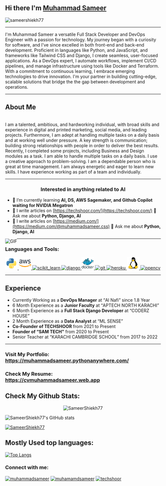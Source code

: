 ## Hi there I'm <a href="https://sam-myportfolio.web.app" target="_blank"> Muhammad Sameer </a>
<p align="left"> <img src="https://komarev.com/ghpvc/?username=SameerShiekh77&label=Profile%20views&color=0e75b6&style=flat" alt="sameershiekh77" /> </p>
<hr>
<p>
I'm Muhammad Sameer a versatile Full Stack
Developer and DevOps Engineer with a passion
for technology. My journey began with a curiosity
for software, and I've since excelled in both
front-end and back-end development. Proficient
in languages like Python, and JavaScript, and
frameworks like Tailwind CSS and Django, I
create seamless, user-focused applications. As
a DevOps expert, I automate workflows,
implement CI/CD pipelines, and manage
infrastructure using tools like Docker and
Terraform. With a commitment to continuous
learning, I embrace emerging technologies to
drive innovation. I'm your partner in building
cutting-edge, scalable solutions that bridge the
the gap between development and operations.
</p>

<hr>

## About Me

<br>
I am a talented, ambitious, and hardworking individual, with broad skills and experience in digital and printed marketing, social media, and leading projects. Furthermore, I am adept at handling multiple tasks on a daily basis and at working well under pressure. A key strength is communication; building strong relationships with people in order to deliver the best results. Recently, I completed some projects, including Business and Design modules as a task. I am able to handle multiple tasks on a daily basis. I use a creative approach to problem-solving. I am a dependable person who is great at time management. I am always energetic and eager to learn new skills. I have experience working as part of a team and individually.

<hr>
<h3 align="center">Interested in anything related to AI</h3>


- 🌱 I’m currently learning **AI, DS, AWS Sagemaker, and Github Copilot waiting for NVIDIA Megatron**
- 📝 I write articles on [https://techshoor.com/](https://techshoor.com/)      💬 Ask me about **Python, Django, AI**
- 📝 I write articles on [https://medium.com/](https://medium.com/@muhammadsameer.css)      💬 Ask me about **Python, Django, AI**

 <img align="left" alt="GIF" src="https://i2.wp.com/allhtaccess.info/wp-content/uploads/2018/03/programming.gif?fit=1281%2C716&ssl=1" />
 
 <hr>
<h3 align="left">Languages and Tools:</h3>    
<p align="left"> 
   <a href="https://www.python.org" target="_blank"> <img
      src="https://raw.githubusercontent.com/devicons/devicon/master/icons/python/python-original.svg"
      alt="python" width="40" height="40" /> </a> 
   <a href="https://aws.amazon.com" target="_blank"> <img
      src="https://raw.githubusercontent.com/devicons/devicon/master/icons/amazonwebservices/amazonwebservices-original-wordmark.svg"
      alt="aws" width="40" height="40" /> </a> 
  <a href="https://scikit-learn.org/" target="_blank"> <img
      src="https://upload.wikimedia.org/wikipedia/commons/0/05/Scikit_learn_logo_small.svg" alt="scikit_learn"
      width="40" height="40" /> </a> 
  <a href="https://www.djangoproject.com/" target="_blank"> <img
      src="https://icon-library.com/images/django-icon/django-icon-0.jpg" alt="django" width="40"
      height="40" /> </a>
  <a href="https://www.docker.com/" target="_blank"> <img
      src="https://raw.githubusercontent.com/devicons/devicon/master/icons/docker/docker-original-wordmark.svg"
      alt="docker" width="40" height="40" /> </a> 
  <a href="https://git-scm.com/" target="_blank"> <img
      src="https://www.vectorlogo.zone/logos/git-scm/git-scm-icon.svg" alt="git" width="40" height="40" />
   </a> <a href="https://heroku.com" target="_blank"> <img
      src="https://www.vectorlogo.zone/logos/heroku/heroku-icon.svg" alt="heroku" width="40"
      height="40" /> </a> 
  <a href="https://www.linux.org/" target="_blank"> <img
      src="https://raw.githubusercontent.com/devicons/devicon/master/icons/linux/linux-original.svg"
      alt="linux" width="40" height="40" /> </a> 
  <a href="https://opencv.org/" target="_blank"> <img
      src="https://www.vectorlogo.zone/logos/opencv/opencv-icon.svg" alt="opencv" width="40"
      height="40" /> </a> 
  </a> 
    
</p>




</p>

<hr>

  

## Experience
- Currently Working as a <b>DevOps Manager</b> at <q>Al Nafi</q> since 1.8 Year
- 6 Month Experience as a <b>Junior Faculty</b> at <q>APTECH NORTH KARACHI</q>
- 6 Month Experience as a <b>Full Stack Django Developer</b> at <q>CODERZ HOUSE</q>
- 2 Month Experience as a <b>Data Analyst</b> at <q>ML SENSE</q>
- <b>Co-Founder of TECHSHOOR</b> from 2021 to Present 
- <b>Founder of <q>SAM TECH</q></b> from 2020 to Present
- Senior Teacher at <q>KARACHI CAMBRIDGE SCHOOL</q> from 2017 to 2022

<hr>

### Visit My Portfolio: <br>https://muhammadsameer.pythonanywhere.com/ <br>

### Check My Resume: <br>https://cvmuhammadsameer.web.app



## Check My Github Stats:
<p align="center"><img src="https://github-readme-streak-stats.herokuapp.com/?user=SameerShiekh77&" alt="SameerShiekh77" />

![SameerShiekh77's GitHub stats](https://github-readme-stats.vercel.app/api?username=SameerShiekh77&show_icons=true&theme=radical&count_private=true)


<p align="left"> <a href="https://github.com/ryo-ma/github-profile-trophy"><img src="https://github-profile-trophy.vercel.app/?username=SameerShiekh77" alt="SameerShiekh77" /></a> </p>


## Mostly Used top languages:
[![Top Langs](https://github-readme-stats.vercel.app/api/top-langs/?username=sameershiekh77&layout=compact&theme=github_dark)](https://github.com/anuraghazra/github-readme-stats)


<h3 align="left">Connect with me:</h3>
<p align="left">
<a href="https://linkedin.com/in/muhammadsameer" target="blank"><img align="center" src="https://raw.githubusercontent.com/rahuldkjain/github-profile-readme-generator/master/src/images/icons/Social/linked-in-alt.svg" alt="muhammadsameer" height="30" width="40" /></a>
<a href="https://www.facebook.com/MuhammadSameer47" target="blank"><img align="center" src="https://raw.githubusercontent.com/rahuldkjain/github-profile-readme-generator/master/src/images/icons/Social/facebook.svg" alt="muhamamdsameer" height="30" width="40" /></a>
<a href="https://www.youtube.com/c/techshoor" target="blank"><img align="center" src="https://raw.githubusercontent.com/rahuldkjain/github-profile-readme-generator/master/src/images/icons/Social/youtube.svg" alt="techshoor" height="30" width="40" /></a>
</p>

